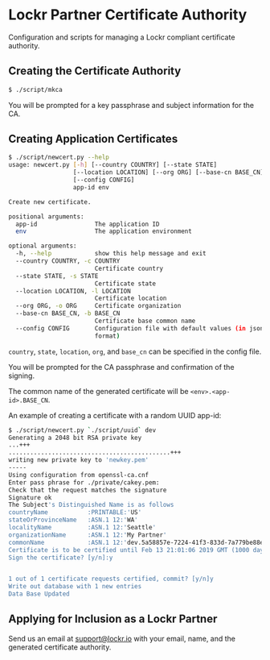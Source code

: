 # Lockr Partner Certificate Authority

Configuration and scripts for managing a Lockr compliant certificate
authority.

## Creating the Certificate Authority

```sh
$ ./script/mkca
```

You will be prompted for a key passphrase and subject information for
the CA.

## Creating Application Certificates

```sh
$ ./script/newcert.py --help
usage: newcert.py [-h] [--country COUNTRY] [--state STATE]
                  [--location LOCATION] [--org ORG] [--base-cn BASE_CN]
                  [--config CONFIG]
                  app-id env

Create new certificate.

positional arguments:
  app-id                The application ID
  env                   The application environment

optional arguments:
  -h, --help            show this help message and exit
  --country COUNTRY, -c COUNTRY
                        Certificate country
  --state STATE, -s STATE
                        Certificate state
  --location LOCATION, -l LOCATION
                        Certificate location
  --org ORG, -o ORG     Certificate organization
  --base-cn BASE_CN, -b BASE_CN
                        Certificate base common name
  --config CONFIG       Configuration file with default values (in json
                        format)
```

`country`, `state`, `location`, `org`, and `base_cn` can be specified
in the config file.

You will be prompted for the CA passphrase and confirmation of the
signing.

The common name of the generated certificate will be `<env>.<app-id>.BASE_CN`.

An example of creating a certificate with a random UUID app-id:

```sh
$ ./script/newcert.py `./script/uuid` dev
Generating a 2048 bit RSA private key
...+++
.............................................+++
writing new private key to 'newkey.pem'
-----
Using configuration from openssl-ca.cnf
Enter pass phrase for ./private/cakey.pem:
Check that the request matches the signature
Signature ok
The Subject's Distinguished Name is as follows
countryName           :PRINTABLE:'US'
stateOrProvinceName   :ASN.1 12:'WA'
localityName          :ASN.1 12:'Seattle'
organizationName      :ASN.1 12:'My Partner'
commonName            :ASN.1 12:'dev.5a58857e-7224-41f3-833d-7a779be88e10.my-partner.example.com'
Certificate is to be certified until Feb 13 21:01:06 2019 GMT (1000 days)
Sign the certificate? [y/n]:y


1 out of 1 certificate requests certified, commit? [y/n]y
Write out database with 1 new entries
Data Base Updated
```

## Applying for Inclusion as a Lockr Partner

Send us an email at support@lockr.io with your email, name, and the
generated certificate authority.

